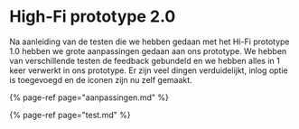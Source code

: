 # High-Fi prototype 2.0

Na aanleiding van de testen die we hebben gedaan met het Hi-Fi prototype 1.0 hebben we grote aanpassingen gedaan aan ons prototype. We hebben van verschillende testen de feedback gebundeld en we hebben alles in 1 keer verwerkt in ons prototype. Er zijn veel dingen verduidelijkt, inlog optie is toegevoegd en de iconen zijn nu zelf gemaakt. 

{% page-ref page="aanpassingen.md" %}

{% page-ref page="test.md" %}

